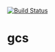 [![Build Status](https://travis-ci.org/smartystreets/gcs.svg?branch=master)](https://travis-ci.org/smartystreets/gcs)

# gcs
